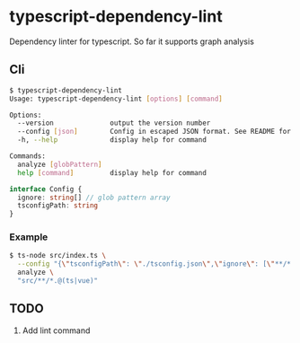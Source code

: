 # typescript-dependency-lint

Dependency linter for typescript. So far it supports graph analysis

## Cli

```bash
$ typescript-dependency-lint
Usage: typescript-dependency-lint [options] [command]

Options:
  --version              output the version number
  --config [json]        Config in escaped JSON format. See README for reference
  -h, --help             display help for command

Commands:
  analyze [globPattern]
  help [command]         display help for command
```

```typescript
interface Config {
  ignore: string[] // glob pattern array
  tsconfigPath: string
}
```

### Example

```bash
$ ts-node src/index.ts \
  --config "{\"tsconfigPath\": \"./tsconfig.json\",\"ignore\": [\"**/*.spec.ts\"]}" \
  analyze \
  "src/**/*.@(ts|vue)"

```

## TODO

1. Add lint command

